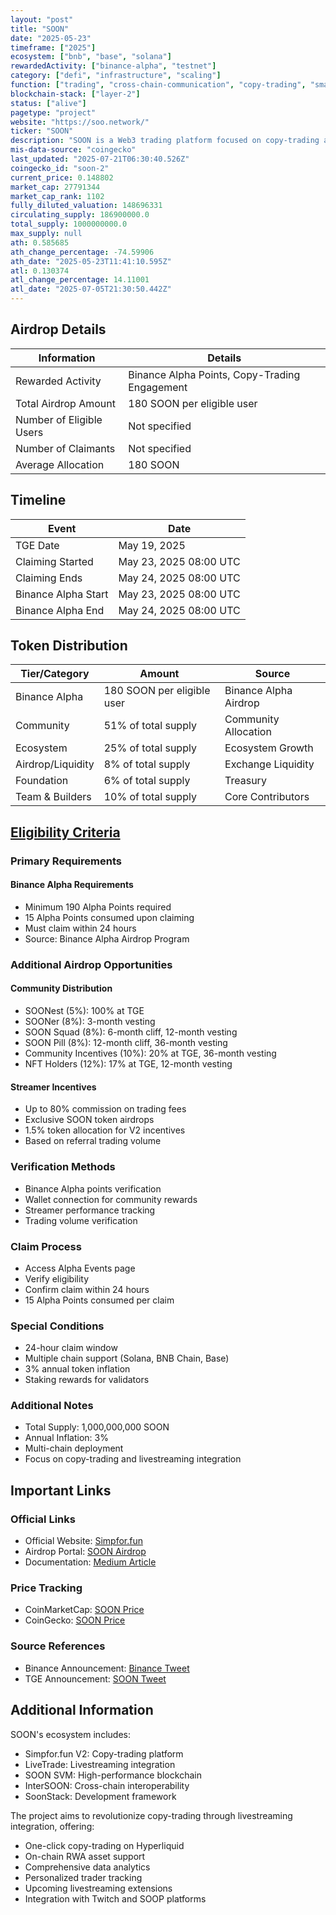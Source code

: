 ```yaml
---
layout: "post"
title: "SOON"
date: "2025-05-23"
timeframe: ["2025"]
ecosystem: ["bnb", "base", "solana"]
rewardedActivity: ["binance-alpha", "testnet"]
category: ["defi", "infrastructure", "scaling"]
function: ["trading", "cross-chain-communication", "copy-trading", "smart-contract-platform"]
blockchain-stack: ["layer-2"]
status: ["alive"]
pagetype: "project"
website: "https://soo.network/"
ticker: "SOON"
description: "SOON is a Web3 trading platform focused on copy-trading and livestreaming integration, featuring the $SOON token as the core utility token for governance, staking, and ecosystem incentives across Solana, BNB Chain, and Base networks."
mis-data-source: "coingecko"
last_updated: "2025-07-21T06:30:40.526Z"
coingecko_id: "soon-2"
current_price: 0.148802
market_cap: 27791344
market_cap_rank: 1102
fully_diluted_valuation: 148696331
circulating_supply: 186900000.0
total_supply: 1000000000.0
max_supply: null
ath: 0.585685
ath_change_percentage: -74.59906
ath_date: "2025-05-23T11:41:10.595Z"
atl: 0.130374
atl_change_percentage: 14.11001
atl_date: "2025-07-05T21:30:50.442Z"
---
```


## Airdrop Details

| Information              | Details                                          |
| ------------------------ | ------------------------------------------------ |
| Rewarded Activity        | Binance Alpha Points, Copy-Trading Engagement    |
| Total Airdrop Amount     | 180 SOON per eligible user                       |
| Number of Eligible Users | Not specified                                    |
| Number of Claimants      | Not specified                                    |
| Average Allocation       | 180 SOON                                         |

## Timeline

| Event               | Date                   |
| ------------------- | ---------------------- |
| TGE Date           | May 19, 2025           |
| Claiming Started    | May 23, 2025 08:00 UTC |
| Claiming Ends       | May 24, 2025 08:00 UTC |
| Binance Alpha Start | May 23, 2025 08:00 UTC |
| Binance Alpha End   | May 24, 2025 08:00 UTC |

## Token Distribution

| Tier/Category    | Amount                         | Source                |
| ---------------- | ------------------------------ | --------------------- |
| Binance Alpha    | 180 SOON per eligible user     | Binance Alpha Airdrop |
| Community        | 51% of total supply            | Community Allocation  |
| Ecosystem        | 25% of total supply            | Ecosystem Growth      |
| Airdrop/Liquidity| 8% of total supply             | Exchange Liquidity    |
| Foundation       | 6% of total supply             | Treasury              |
| Team & Builders  | 10% of total supply            | Core Contributors     |

## [Eligibility Criteria](https://x.com/binance/status/1925824065018741001)

### Primary Requirements

#### Binance Alpha Requirements
- Minimum 190 Alpha Points required
- 15 Alpha Points consumed upon claiming
- Must claim within 24 hours
- Source: Binance Alpha Airdrop Program

### Additional Airdrop Opportunities

#### Community Distribution
- SOONest (5%): 100% at TGE
- SOONer (8%): 3-month vesting
- SOON Squad (8%): 6-month cliff, 12-month vesting
- SOON Pill (8%): 12-month cliff, 36-month vesting
- Community Incentives (10%): 20% at TGE, 36-month vesting
- NFT Holders (12%): 17% at TGE, 12-month vesting

#### Streamer Incentives
- Up to 80% commission on trading fees
- Exclusive SOON token airdrops
- 1.5% token allocation for V2 incentives
- Based on referral trading volume

### Verification Methods
- Binance Alpha points verification
- Wallet connection for community rewards
- Streamer performance tracking
- Trading volume verification

### Claim Process
- Access Alpha Events page
- Verify eligibility
- Confirm claim within 24 hours
- 15 Alpha Points consumed per claim

### Special Conditions
- 24-hour claim window
- Multiple chain support (Solana, BNB Chain, Base)
- 3% annual token inflation
- Staking rewards for validators

### Additional Notes
- Total Supply: 1,000,000,000 SOON
- Annual Inflation: 3%
- Multi-chain deployment
- Focus on copy-trading and livestreaming integration

## Important Links

### Official Links
- Official Website: [Simpfor.fun](https://simpfor.fun)
- Airdrop Portal: [SOON Airdrop](https://airdrop.soo.network)
- Documentation: [Medium Article](https://medium.com/@soon_SVM/simpfor-fun-v2-launch-with-soon-tokenomics-and-roadmap-bf69dfa15a7e)

### Price Tracking
- CoinMarketCap: [SOON Price](https://coinmarketcap.com/currencies/soon/)
- CoinGecko: [SOON Price](https://www.coingecko.com/en/coins/soon-2)

### Source References
- Binance Announcement: [Binance Tweet](https://x.com/binance/status/1925824065018741001)
- TGE Announcement: [SOON Tweet](https://x.com/soon_svm/status/1924379566531096632)

## Additional Information

SOON's ecosystem includes:
- Simpfor.fun V2: Copy-trading platform
- LiveTrade: Livestreaming integration
- SOON SVM: High-performance blockchain
- InterSOON: Cross-chain interoperability
- SoonStack: Development framework

The project aims to revolutionize copy-trading through livestreaming integration, offering:
- One-click copy-trading on Hyperliquid
- On-chain RWA asset support
- Comprehensive data analytics
- Personalized trader tracking
- Upcoming livestreaming extensions
- Integration with Twitch and SOOP platforms
